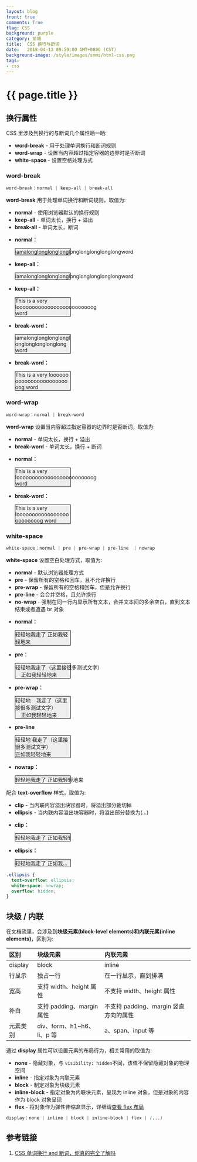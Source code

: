 ```yaml
---
layout: blog
front: true
comments: True
flag: CSS
background: purple
category: 前端
title:  CSS 换行与断词
date:   2018-04-13 09:59:00 GMT+0800 (CST)
background-image: /style/images/smms/html-css.png
tags:
- css
---
```


# {{ page.title }}

## 换行属性

CSS 里涉及到换行的与断词几个属性晒一晒:

* **word-break** - 用于处理单词换行和断词规则
* **word-wrap** - 设置当内容超过指定容器的边界时是否断词
* **white-space** - 设置空格处理方式

### word-break

```CSS
word-break：normal | keep-all | break-all
```

**word-break** 用于处理单词换行和断词规则，取值为:

* **normal** - 使用浏览器默认的换行规则
* **keep-all** - 单词太长，换行 + 溢出
* **break-all** - 单词太长，断词

<style>
li,.post-content p{word-wrap:normal !important;word-break:normal !important;}
.test p{width:150px;border:1px solid #000;background-color:#eee;}
.normal p{word-break:normal !important;}
.break-all p{word-break:break-all !important;}
.keep-all p{word-break:keep-all !important;}
.wrap-normal p{word-wrap:normal !important;}
.break-word p{word-wrap:break-word !important;}
</style>

<ul class="test">
	<li class="normal">
		<strong>normal：</strong>
		<p>iamalonglonglonglonglonglonglonglonglongword</p>
	</li>
	<li class="keep-all">
		<strong>keep-all：</strong>
		<p>iamalonglonglonglonglonglonglonglonglongword</p>
	</li>
	<li class="keep-all">
		<strong>keep-all：</strong>
		<p>This is a very looooooooooooooooooooooooog word</p>
	</li>
	<li class="break-all">
		<strong>break-word：</strong>
		<p>iamalonglonglonglonglonglonglonglonglongword</p>
	</li>
	<li class="break-all">
		<strong>break-word：</strong>
		<p>This is a very looooooooooooooooooooooooog word</p>
	</li>
</ul>

### word-wrap

```CSS
word-wrap：normal | break-word
```

**word-wrap** 设置当内容超过指定容器的边界时是否断词，取值为:

* **normal** - 单词太长，换行 + 溢出
* **break-word** - 单词太长，换行 + 断词

<ul class="test">
	<li class="wrap-normal">
		<strong>normal：</strong>
		<p>This is a very looooooooooooooooooooooooog word</p>
	</li>
	<li class="break-word">
		<strong>break-word：</strong>
		<p>This is a very looooooooooooooooooooooooog word</p>
	</li>
</ul>

### white-space

```CSS
white-space：normal | pre | pre-wrap | pre-line  | nowrap
```

**white-space** 设置空白处理方式，取值为:

* **normal** - 默认浏览器处理方式
* **pre** - 保留所有的空格和回车，且不允许换行
* **pre-wrap** - 保留所有的空格和回车，但是允许换行
* **pre-line** - 会合并空格，且允许换行
* **no-wrap** - 强制在同一行内显示所有文本，合并文本间的多余空白，直到文本结束或者遭遇 br 对象

<style>
.pre p{white-space:pre !important;}
.pre-wrap p{white-space:pre-wrap !important;}
.pre-line p{white-space:pre-line !important;}
.nowrap p{white-space:nowrap !important;}
.nowrap-clip p{white-space:nowrap !important;text-overflow:clip;overflow:hidden}
.nowrap-ellipsis p{white-space:nowrap !important;text-overflow:ellipsis;overflow:hidden}
</style>

<ul class="test">
	<li class="normal">
		<strong>normal：</strong>
		<p>轻轻地我走了
	正如我轻轻地来</p>
	</li>
	<li class="pre">
		<strong>pre：</strong>
		<p>轻轻地我走了（这里接很多测试文字）
	正如我轻轻地来</p>
	</li>
	<li class="pre-wrap">
		<strong>pre-wrap：</strong>
		<p>轻轻地    我走了（这里接很多测试文字）
	正如我轻轻地来</p>
	</li>
	<li class="pre-line">
		<strong>pre-line</strong>
		<p>轻轻地    我走了（这里接很多测试文字）
	正如我轻轻地来</p>
	</li>
	<li class="nowrap">
		<strong>nowrap：</strong>
		<p>轻轻地我走了
	正如我轻轻地来</p>
	</li>
</ul>

配合 **text-overflow** 样式，取值为:

* **clip** - 当内联内容溢出块容器时，将溢出部分裁切掉
* **ellipsis** - 当内联内容溢出块容器时，将溢出部分替换为(...)

<ul class="test">
	<li class="nowrap-clip">
		<strong>clip：</strong>
		<p>轻轻地我走了
	正如我轻轻地来</p>
	</li>
	<li class="nowrap-ellipsis">
		<strong>ellipsis：</strong>
		<p>轻轻地我走了
	正如我轻轻地来</p>
	</li>
</ul>

```CSS
.ellipsis {
  text-overflow: ellipsis;
  white-space: nowrap;
  overflow: hidden;
}
```

## 块级 / 内联

在文档流里，会涉及到**块级元素(block-level elements)**和**内联元素(inline elements)**，区别为:

| 区别 | 块级元素 | 内联元素 |
|:--------------|:---------|:---------|
| display | block | inline |
| 行显示 | 独占一行 | 在一行显示，直到排满 |
| 宽高 | 支持 width、height 属性 | 不支持 width、height 属性 |
| 补白 | 支持 padding、margin 属性 | 不支持 padding、margin 竖直方向的属性 |
| 元素类别 | div、form、h1~h6、li、p 等 | a、span、input 等 |

通过 **display** 属性可以设置元素的布局行为，相关常用的取值为:

* **none** - 隐藏对象，与 `visibility: hidden`不同，该值不保留隐藏对象的物理空间
* **inline** - 指定对象为内联元素
* **block** - 制定对象为块级元素
* **inline-block** - 指定对象为内联块元素，呈现为 inline 对象，但是对象的内容作为 block 对象呈现
* **flex** - 将对象作为弹性伸缩盒显示，详细请[查看 flex 布局]( {{site.url}}/2018/02/12/css-flex.html )

```CSS
display：none | inline | block | inline-block | flex | (...)
```

## 参考链接

1. [CSS 单词换行 and 断词，你真的完全了解吗](http://www.alloyteam.com/2016/05/css-word-for-word-breaker-do-you-really-understand/)
